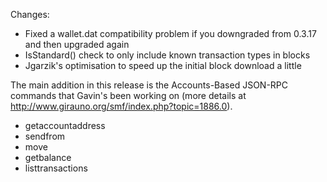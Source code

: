 Changes:
* Fixed a wallet.dat compatibility problem if you downgraded from 0.3.17 and then upgraded again
* IsStandard() check to only include known transaction types in blocks
* Jgarzik's optimisation to speed up the initial block download a little

The main addition in this release is the Accounts-Based JSON-RPC commands that Gavin's been working on (more details at http://www.girauno.org/smf/index.php?topic=1886.0).  
* getaccountaddress
* sendfrom
* move
* getbalance
* listtransactions
